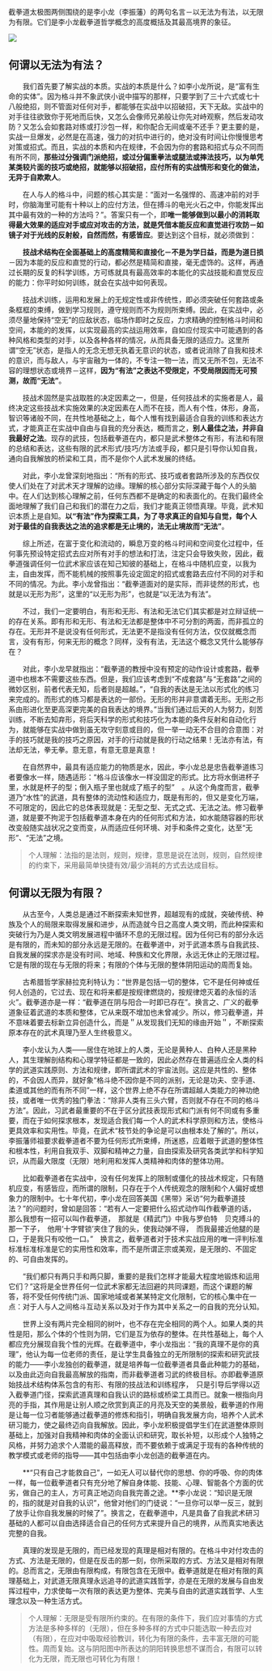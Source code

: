 截拳道太极图两侧围绕的是李小龙（李振藩）的两句名言－以无法为有法，以无限为有限。它们是李小龙截拳道哲学概念的高度概括及其最高境界的象征。

![](https://sin90lzc.github.io/images/others/jiequandao.jpg)

## 何谓以无法为有法？

　　我们首先要了解实战的本质。实战的本质是什么？如李小龙所说，是“富有生命的实体”。因为格斗并不象武侠小说中描写的那样，只要学到了三十六式或七十八般绝招，则不管面对任何对手，都能够在实战中以招破招，天下无敌。实战中的对手往往欲致你于死地而后快，又怎么会像师兄弟般让你先对峙观察，然后发动攻防？又怎么会如套路对练或打沙包一样，和你配合无间或毫不还手？更主要的是，实战一旦爆发，必然是在高速，强力的对抗中进行的，绝对没有时间让你慢慢思考对策或招式。而且，实战的本质和内在规律，不会因为你的套路和招式与众不同而有所不同，**那些过分强调门派绝招，或过分偏重拳法或腿法或摔法技巧，以为单凭某类较片面的技巧或绝招，就能够以招破招，应付所有的实战情形和变化的做法，无异于自欺欺人**。

　　在人与人的格斗中，问题的核心其实是：“面对一名强悍的、高速冲前的对手时，你脑海里可能有十种以上的应付方法，但在搏斗的电光火石之中，你能发挥出其中最有效的一种的方法吗？”。答案只有一个，即**唯一能够做到以最小的消耗取得最大效果的适应对手或应对攻击的方法，就是凭借本能反应和直觉进行攻防－如镜子对于光线的反射般，自然而然，有感皆应**。要达到这个目标，就必须做到：

　　**技战术结构在全面基础上的高度精简和直接化－不是为学日益，而是为道日损**－因为本能的反应和直觉的行动，都必然是精简和直接，毫无虚饰的。这样，再通过长期的反复的科学训练，方可练就具有最高效率的本能化的实战技能和直觉反应的能力：你平时如何训练，就会在实战中如何表现。

　　技战术训练，运用和发展上的无规定性或非传统性，即必须突破任何套路或条条框框的束缚，做到学习规则，遵守规则而不为规则所束缚。因此，在实战中，必须尽量地保持“空无”的应敌状态，临场作即时之反应，力求精确的控制格斗时间和空间，本能的的发挥，以实现最高的实战运用效率，自如应付现实中可能遇到的各种风格和类型的对手，以及各种各样的情况，从而具备无限的适应力。这里所谓“空无”状态，是指人的无念无想无执着无意识的状态，或者说消除了自我和技术的意识，而与敌人，与宇宙融为一体的，不专注一物一法，而又无所不包，无法不容的理想状态或境界－这样，**因为“有法”之表达不受限定，不受局限因而无可预测，故而“无法”**。

　　技战术固然是实战取胜的决定因素之一，但是，任何技战术的实施者是人，最终决定这些技战术实施效果的决定因素在人而不在技，而人有个性，体形，身高，智识等诸般不同，在共性地基础之上，每个人惟有找到最适合自我的训练和表达方式，才能真正在实战中自由与自我的充分表达，概而言之，**别人最佳之法，并非自我最好之法**。现存的武技，包括截拳道在内，都只是武术整体之有形，有法和有限的总结和表达，这些有限的武术形式/技巧/方法或手段，都只是引导你认知自我，通向自我解放的桥梁和工具，而不是你个人武术发展的终结。

　　对此，李小龙曾深刻地指出：“所有的形式、技巧或者套路所涉及的东西仅仅使人们处在了对武术天才理解的边缘。理解的核心部分实际深藏于每个人的头脑中。在人们达到核心理解之前，任何东西都不是确定的和表面化的。在我们最终全面地理解了我们自己和我们的潜在力之后，我们才能真正领悟真理。毕竟，武术知识本质上是自知。**以“有法”作为探索工具，为了寻求真正的自知与自觉，每个人对于最佳的自我表达之法的追求都是无止境的，法无止境故而“无法”**。

　　综上所述，在富于变化和流动的，瞬息万变的格斗时间和空间变化过程中，任何事先预设特定招式去应对所有对手的想法和打法，注定只会导致失败，因此，截拳道强调任何一位武术家应该在知己知彼的基础上，在格斗中随机应变，以我为主，自由发挥，而不能机械的按照事先设定固定的招式或套路去应付不同的对手和不同的情况。为此。李小龙曾指出：“截拳道面对的是实际，而非徒然的形式，也就是以无形为形”，这里的“以无形为形”，也就是“以无法为有法”。

　　不过，我们一定要明白，有形和无形、有法和无法它们其实都是对立辩证统一的存在关系。即有形和无形、有法和无法都是整体中不可分割的两面，而非孤立的存在。无形并不是说没有任何形式，无法更不是指没有任何方法，仅仅就概念而言，没有有形，何来无形的概念？同样，没有有法，无法这个概念又凭什么能够存在？

　　对此，李小龙早就指出：“截拳道的教授中没有预定的动作设计或套路，截拳道中也根本不需要这些东西。但是，我们应该考虑到“不成套路”与“无套路”之间的微妙区别，前者代表无知，后者则是超越。”，“自我的表达是无法以形式化的练习来完成的。而形式的练习都是表达的一部份。无形的形并非意谓着无形。无形之形系由形进化至更高深更完美的自我表达的境界。”当我们通过后天的人为努力，刻苦训练，不断去知弃形，将后天科学的形式和技巧化为本能的条件反射和自动化行为，就能够在实战中做到虽无攻守刻意或目的，但一举一动无不合目的合意图：对手的技巧就是我的技巧之原因，对手的行动就是我的行动之结果！无法亦有法，有法却无法，拳无拳。意无意，有意无意是真意！

　　在自然界中，最具有适应能力的物质是水，因此，李小龙总是忠告截拳道练习者要像水一样，随遇适形：“格斗应该像水一样没固定的形式。比方将水倒进杯子里，水就是杯子的型；倒入瓶子里也就成了瓶子的型”　。从这个角度而言，截拳道乃“水性”的武道，具有整体的流动性和适应力，既是有形的，但又是变化万端，不可限定的，因此它的总体表现就是：无型之型、无式之式、无法之法。修习截拳道，就是要不拘泥于包括截拳道本身在内的任何形式和方法，如水能随容器的形状改变般随实战状况之变而变，从而适应任何环境、对手和条件之变化，达至“无形”、“无法”之境。
　　
> 个人理解：法指的是法则，规则，规律，意思是说在法则，规则，自然规律的约束下，采用最简单快捷有效/最少消耗的方式去达成目标。

## 何谓以无限为有限？

　　从古至今，人类总是通过不断探索未知世界，超越现有的成就，突破传统、种族及个人的局限来取得发展和进步，从而造就今日之高度人类文明，而此种探索和突破行为乃是人类文明发展进程中循环不息的无限过程。因为任何已有的部分永远是有限的，而未知的部分永远是无限的。在截拳道中，对于武道本质与自我武技、自我发展的探求亦是没有时间、地域、种族和文化界限，永远无休止的无限过程。它是有限的现在与无限的将来；有限的个体与无限的整体阴阳运动的周而复始。

　　古希腊哲学家赫拉克利特认为：“世界是包括一切的整体，它不是任何神或任何人创造的，它过去、现在和将来都是按规律燃烧的，按规律熄灭着的永恒的活火”。截拳道亦是一样：“截拳道在阴与阳合一时即已存在”。换言之、广义的截拳道象征着武道的本质和整体，它从来既不增加也未曾减少。所以，修习截拳道，并不意味着要去标新立异创造什么，而是＂从发现我们无知的缘由开始＂，不断探索原本存在的武术真理乃至人生终极意义。

　　李小龙认为人类——居住在地球上的人类，无论是黄种人、白种人还是黑种人，其生理解剖结构和心理学特征都是一致的，因此必然存在普遍适应全人类的科学的武道实践原则、方法和规律，即所谓武术的宇宙法则。这应是共性的、整体的，不会因人而异，就好象“格斗绝不因你是不同的派别，无论是功夫、空手道、柔道或其他的而有所不同”一样，这个世界上绝不存在所谓超越人类能力的神功绝技，或者唯一优秀的独门拳法：“除非人类有三头六臂，否则就不存在不同的格斗方法”。因此，习武者最重要的不在于区分武技表现形式和门派有何不同或有多重要，而在于如何探求根本，发现适合我们每一个人的武术科学原则和方法，使格斗更具效率和实用性。毕竟，在武术“枝节处的争论是可以由根本处了解的”。所以，李振藩师祖要求截拳道者不要为任何形式所束缚，所迷惑，应着眼于武道的整体性和根本性，利用自我双手、双脚和精神之力量，自由探索及研究各类武学和科学知识，从而最大限度（无限）地利用和发挥人类精神和肉体的整体功用。

　　比如截拳道者在实战中，没有任何发挥上的限制或僵化的技战术规定，只有随机应变，有感皆应，而所谓的限制，只存在于个人传统观念的限制和个人偏好或想象力的限制中。七十年代初，李小龙在回答美国《黑带》采访“何为截拳道技法？”的问题时，曾如是回答：“若有人一定要把什么招式动作叫作截拳道的话，　那么我想有一招可以叫作截拳道，　那就是《精武门》中我与罗伯特　贝克搏斗的那一下子，　他用‘十字臂锁’夹住了我的头，使我动弹不得，　而我最接近他腿的是口，于是我只有咬他一口。”　换言之，截拳道者对于技术实战应用的唯一评判标准标准标准标准是它的实用性和效率，而不是所谓正宗或美观，是无限的、不固定的、可自由发挥的。

　　“我们都只有两只手和两只脚，重要的是我们怎样才能最大程度地锻炼和运用它们？”这将是全世界任何一位武术家都无法回避的共同课题，而这个课题的解答，将不受任何传统门派、国家地域或者某某特定文化限制，它的核心集中在一点：对于人与人之间格斗互动关系以及对于作为其中关系之一的自我的充分认知。

　　世界上没有两片完全相同的树叶，也不存在完全相同的两个人。如果人类的共性是阳，那么个体的个性则为阴，它们是互为依存的整体。在共性基础上，每个人都应充分展现自我个性的光辉。在截拳道中，李小龙指出：“我的真理不是你的真理”，他认为每一位老师的责任，是让学生具备独立的无所限制的探索和研究武技的能力——李小龙独创的截拳道，就是培养每一位截拳道者具备此种能力的基础，以及由此迈向自我最高解放的指南，而非截拳道者习武的终极目标。亦即截拳道原始技战术结构体系包含的有形、有限的技战法和训练程序，　只是引导后学得以迈入截拳道门径，探索武道真理和自我认识的路标或桥梁工具而已。就象一根指向月亮的手指，其作用是让别人顺之欣赏到真正的月亮及天空的美景般，截拳道的作用是让每一位习者能够通过截拳道的修炼和指引，明确自我发展方向，培养个人武术研习能力，使之最终迈向自我解放。因此，李小龙积极提倡学生们在武道整体原则基础上，加强对自我精神和肉体的全面认识和研究，取长补短，以形成个人独特之风格，并努力追求个人潜能的最高释放，而不要依赖于或满足于现有的各种传统的教学模式或老师的指导——其中包括由李小龙创造的截拳道在内。

　　**“只有自己才能救自己”，一如无人可以替代你的思想、你的呼吸、你的肉体一样，每一位截拳道者只有充分地了解自身体能、技能、心理、智能各个方面的优劣，做自己的主人，方可真正地迈向自我完善之途。**李小龙说：“知识是无限的，指的就是对自我的认识”，他曾对他们的门徒说：“一旦你可以举一反三，就到了放手让你自我发展的时候了”。换言之，在截拳道中，凡是具备了自我武术研习基础的人都可以自由选择适合自己的任何方式来提升自己的境界，从而真实地表达完整的自我。

　　真理的发现是无限的，而已经发现的真理是相对有限的。在格斗中对付攻击的方式、方法是无限的，但是在反击的那一刻，你所采取的方式、方法又是相对有限的。总而言之，无限由有限构成，有限包含在无限中。截拳道就是在相对有限的真理基础上，对武道无限真理永远追寻的武道实践哲学，亦是在无限的发展与自由发挥过程中，力求使每一次有限的表达更为整体、完美与自由的武道实践哲学、人生理念以及一种生活方式。
　　
> 个人理解：无限是受有限所约束的。在有限的条件下，我们应对事情的方式方法是多种多样的（无限），但在多种多样的方式中只能选取一种去应对（有限），在应对中吸取经验教训，转化为有限的条件，去丰富无限的可能性。周而复始。这与阴阳图中所表达的阴阳转换思想不谋而合，有限可以转化为无限，而无限也可转化为有限！